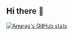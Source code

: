 ## Hi there 👋

[![Anurag's GitHub stats](https://github-readme-stats.vercel.app/api?username=GabrielBorgess)](https://github.com/anuraghazra/github-readme-stats)

<!--
**GabrielBorgess/GabrielBorgess** is a ✨ _special_ ✨ repository because its `README.md` (this file) appears on your GitHub profile.

Here are some ideas to get you started:

- 🔭 I’m currently working on ...
- 🌱 I’m currently learning ...
- 👯 I’m looking to collaborate on ...
- 🤔 I’m looking for help with ...
- 💬 Ask me about ...
- 📫 How to reach me: ...
- 😄 Pronouns: ...
- ⚡ Fun fact: ...
-->
